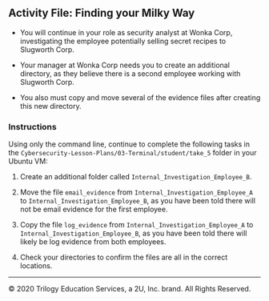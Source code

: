 ## Activity File: Finding your Milky Way 
 
- You will continue in your role as security analyst at Wonka Corp, investigating the employee potentially selling secret recipes to Slugworth Corp.

- Your manager at Wonka Corp needs you to create an additional directory, as they believe there is a second employee working with Slugworth Corp.

- You also must copy and move several of the evidence files after creating this new directory.

### Instructions

Using only the command line, continue to complete the following tasks in the `Cybersecurity-Lesson-Plans/03-Terminal/student/take_5` folder in your Ubuntu VM:

  1. Create an additional folder called `Internal_Investigation_Employee_B`.

  2. Move the file `email_evidence` from `Internal_Investigation_Employee_A` to `Internal_Investigation_Employee_B`, as you have been told there will not be email evidence for the first employee.

  3. Copy the file `log_evidence` from `Internal_Investigation_Employee_A` to `Internal_Investigation_Employee_B`, as you have been told there will likely be log evidence from both employees.

  4. Check your directories to confirm the files are all in the correct locations.

---
© 2020 Trilogy Education Services, a 2U, Inc. brand. All Rights Reserved.
